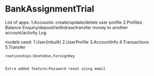 # BankAssignmentTrial
List of apps:
 1.Accounts:
         create/update/delete user profile
 2.Profiles
          Balance Enquiry/deposit/withdraw/transfer money to another account/activity Log
          
 models used:
     1.User(inbuilt)
     2.UserProfile
     3.AccountInfo
     4.Transactions
     5.Transfer

    reationships:OnetoOne,ForeignKey
    
    
    Extra added feature:Password reset using email
    
    
    
